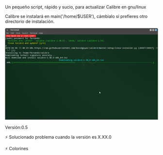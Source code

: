 Un pequeño script, rápido y sucio, para actualizar Calibre en gnu/linux

Calibre se instalará en main('/home/$USER'), cámbialo si prefieres otro directorio de instalación.

![alt tag](https://raw.githubusercontent.com/nanopc/calibre-update/master/screenshots/Screenshot-Terminal.png)

Versión:0.5 

:zap: Solucionado problema cuando la versión es X.XX.0

:zap: Colorines
